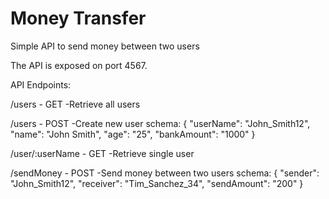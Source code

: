 # Money Transfer
Simple API to send money between two users

The API is exposed on port 4567. 

API Endpoints:
 
/users - GET
  -Retrieve all users
  
/users - POST
  -Create new user
  schema: 
    {
      "userName": "John_Smith12", 
      "name": "John Smith", 
      "age": "25",
      "bankAmount": "1000"
  }
  
/user/:userName - GET
  -Retrieve single user
  
/sendMoney - POST
  -Send money between two users
  schema:
    {
      "sender": "John_Smith12",
      "receiver": "Tim_Sanchez_34",
      "sendAmount": "200"
    } 


  
